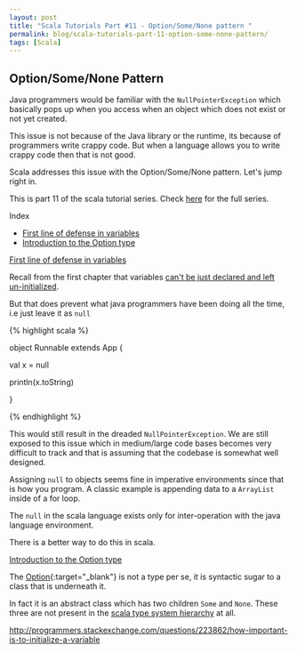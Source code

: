 ```yaml
---
layout: post
title: "Scala Tutorials Part #11 - Option/Some/None pattern "
permalink: blog/scala-tutorials-part-11-option-some-none-pattern/
tags: [Scala]
---
```


Option/Some/None Pattern 
--------------------------

Java programmers would be familiar with the `NullPointerException` which basically pops up when you access when an object which does not exist or not yet created.

This issue is not because of the Java library or the runtime, its because of programmers write crappy code. But when a language allows you to write crappy code then that
is not good.

Scala addresses this issue with the Option/Some/None pattern. Let's jump right in.

This is part 11 of the scala tutorial series. Check [here](/tags/#Scala) for the full series.

<i class="fa fa-list-ul fa-lg space-right"></i> Index

- [First line of defense in variables](#FirstLineDefense)
- [Introduction to the Option type](#Option)

<a name="FirstLineDefense"><u>First line of defense in variables</u></a>

Recall from the first chapter that variables [can't be just declared and left un-initialized](/blog/scala-tutorials-part-1-getting-started/#Initialize).

But that does prevent what java programmers have been doing all the time, i.e just leave it as `null`

{% highlight scala %}

object Runnable extends App {


  val x  = null

  println(x.toString)


}

{% endhighlight %}

This would still result in the dreaded `NullPointerException`. We are still exposed to this issue which in medium/large code bases becomes very difficult to track and that is
assuming that the codebase is somewhat well designed.

Assigning `null` to objects seems fine in imperative environments since that is how you program. A classic example is appending data to a `ArrayList` inside of a for loop.

The `null` in the scala language exists only for inter-operation with the java language environment.

There is a better way to do this in scala.

<a name="Option"><u>Introduction to the Option type</u></a>

The [Option](http://www.scala-lang.org/api/current/scala/Option.html){:target="_blank"} is not a type per se, it is syntactic sugar to a class that is underneath it.

In fact it is an abstract class which has two children `Some` and `None`. These three are not present in the 
[scala type system hierarchy](http://localhost:4000/blog/scala-tutorials-part-2-type-inference-in-scala/#ScalaTypes) at all.





http://programmers.stackexchange.com/questions/223862/how-important-is-to-initialize-a-variable

